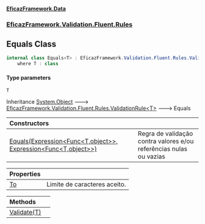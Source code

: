 #### [EficazFramework.Data](EficazFrameworkData.md 'EficazFramework Data')
### [EficazFramework.Validation.Fluent.Rules](EficazFrameworkData.md#EficazFramework.Validation.Fluent.Rules 'EficazFramework.Validation.Fluent.Rules')

## Equals<T> Class

```csharp
internal class Equals<T> : EficazFramework.Validation.Fluent.Rules.ValidationRule<T>
    where T : class
```
#### Type parameters

<a name='EficazFramework.Validation.Fluent.Rules.Equals_T_.T'></a>

`T`

Inheritance [System.Object](https://docs.microsoft.com/en-us/dotnet/api/System.Object 'System.Object') &#129106; [EficazFramework.Validation.Fluent.Rules.ValidationRule&lt;](EficazFramework.Validation.Fluent.Rules/ValidationRule_T_.md 'EficazFramework.Validation.Fluent.Rules.ValidationRule<T>')[T](EficazFramework.Validation.Fluent.Rules/Equals_T_.md#EficazFramework.Validation.Fluent.Rules.Equals_T_.T 'EficazFramework.Validation.Fluent.Rules.Equals<T>.T')[&gt;](EficazFramework.Validation.Fluent.Rules/ValidationRule_T_.md 'EficazFramework.Validation.Fluent.Rules.ValidationRule<T>') &#129106; Equals<T>

| Constructors | |
| :--- | :--- |
| [Equals(Expression&lt;Func&lt;T,object&gt;&gt;, Expression&lt;Func&lt;T,object&gt;&gt;)](EficazFramework.Validation.Fluent.Rules/Equals_T_/Equals(Expression_Func_T,object__,Expression_Func_T,object__).md 'EficazFramework.Validation.Fluent.Rules.Equals<T>.Equals(System.Linq.Expressions.Expression<System.Func<T,object>>, System.Linq.Expressions.Expression<System.Func<T,object>>)') | Regra de validação contra valores e/ou referências nulas ou vazias |

| Properties | |
| :--- | :--- |
| [To](EficazFramework.Validation.Fluent.Rules/Equals_T_/To.md 'EficazFramework.Validation.Fluent.Rules.Equals<T>.To') | Limite de caracteres aceito. |

| Methods | |
| :--- | :--- |
| [Validate(T)](EficazFramework.Validation.Fluent.Rules/Equals_T_/Validate(T).md 'EficazFramework.Validation.Fluent.Rules.Equals<T>.Validate(T)') | |
